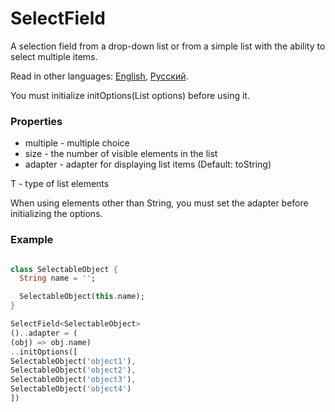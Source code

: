 # SelectField

A selection field from a drop-down list or from a simple list with the ability to select multiple items.

Read in other languages: [English](README.md), [Русский](README.ru.md).

You must initialize initOptions(List<T> options) before using it.

### Properties

- multiple - multiple choice
- size - the number of visible elements in the list
- adapter - adapter for displaying list items (Default: toString)

T - type of list elements

When using elements other than String, you must set the adapter before initializing the options.

### Example

```Dart

class SelectableObject {
  String name = '';

  SelectableObject(this.name);
}

SelectField<SelectableObject>
()..adapter = (
(obj) => obj.name)
..initOptions([
SelectableObject('object1'),
SelectableObject('object2'),
SelectableObject('object3'),
SelectableObject('object4')
])
```